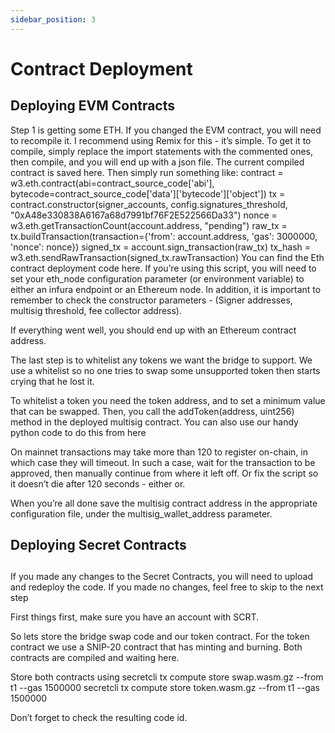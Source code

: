 ```yaml
---
sidebar_position: 3
---
```


# Contract Deployment

## Deploying EVM Contracts

Step 1 is getting some ETH.
If you changed the EVM contract, you will need to recompile it. I recommend using Remix for this - it’s simple. To get it to compile, simply replace the import statements with the commented ones, then compile, and you will end up with a json file.
The current compiled contract is saved here.
Then simply run something like:
contract = w3.eth.contract(abi=contract_source_code['abi'], bytecode=contract_source_code['data']['bytecode']['object'])
tx = contract.constructor(signer_accounts, config.signatures_threshold, "0xA48e330838A6167a68d7991bf76F2E522566Da33")
nonce = w3.eth.getTransactionCount(account.address, "pending")
raw_tx = tx.buildTransaction(transaction={'from': account.address, 'gas': 3000000, 'nonce': nonce})
signed_tx = account.sign_transaction(raw_tx)
tx_hash = w3.eth.sendRawTransaction(signed_tx.rawTransaction)
You can find the Eth contract deployment code here. If you’re using this script, you will need to set your eth_node configuration parameter (or environment variable) to either an infura endpoint or an Ethereum node.
In addition, it is important to remember to check the constructor parameters - (Signer addresses, multisig threshold, fee collector address). 

If everything went well, you should end up with an Ethereum contract address.

The last step is to whitelist any tokens we want the bridge to support. We use a whitelist so no one tries to swap some unsupported token then starts crying that he lost it.

To whitelist a token you need the token address, and to set a minimum value that can be swapped. Then, you call the addToken(address, uint256) method in the deployed multisig contract. You can also use our handy python code to do this from here

On mainnet transactions may take more than 120 to register on-chain, in which case they will timeout. In such a case, wait for the transaction to be approved, then manually continue from where it left off. Or fix the script so it doesn’t die after 120 seconds - either or.

When you’re all done save the multisig contract address in the appropriate configuration file, under the multisig_wallet_address parameter.

## Deploying Secret Contracts

## 

If you made any changes to the Secret Contracts, you will need to upload and redeploy the code. If you made no changes, feel free to skip to the next step

First things first, make sure you have an account with SCRT.

So lets store the bridge swap code and our token contract. For the token contract we use a SNIP-20 contract that has minting and burning. Both contracts are compiled and waiting here. 

Store both contracts using 
secretcli tx compute store swap.wasm.gz --from t1 --gas 1500000
secretcli tx compute store token.wasm.gz --from t1 --gas 1500000

Don’t forget to check the resulting code id.

### 